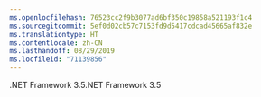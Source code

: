 ```yaml
---
ms.openlocfilehash: 76523cc2f9b3077ad6bf350c19858a521193f1c4
ms.sourcegitcommit: 5ef0d02cb57c7153fd9d5417cdcad45665af832e
ms.translationtype: HT
ms.contentlocale: zh-CN
ms.lasthandoff: 08/29/2019
ms.locfileid: "71139856"
---
```

<span data-ttu-id="e8f35-101">.NET Framework 3.5</span><span class="sxs-lookup"><span data-stu-id="e8f35-101">.NET Framework 3.5</span></span>
